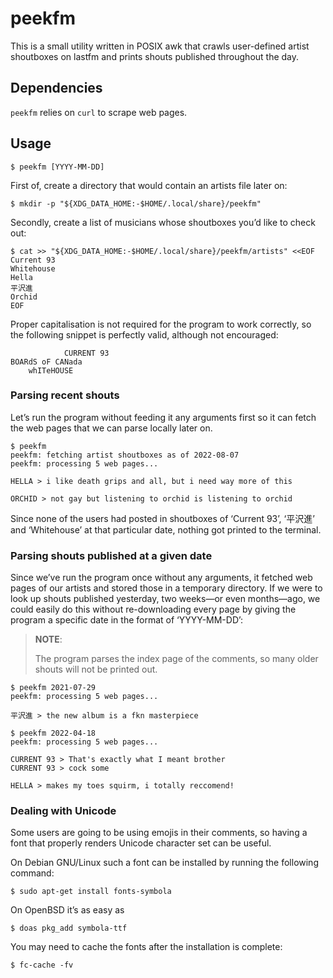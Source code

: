 # peekfm

This is a small utility written in POSIX awk that crawls user-defined
artist shoutboxes on lastfm and prints shouts published throughout the
day.

## Dependencies

`peekfm` relies on `curl` to scrape web pages.

## Usage

```
$ peekfm [YYYY-MM-DD]
```

First of, create a directory that would contain an artists file later
on:

```
$ mkdir -p "${XDG_DATA_HOME:-$HOME/.local/share}/peekfm"
```

Secondly, create a list of musicians whose shoutboxes you’d like to
check out:

```
$ cat >> "${XDG_DATA_HOME:-$HOME/.local/share}/peekfm/artists" <<EOF
Current 93
Whitehouse
Hella
平沢進
Orchid
EOF
```

Proper capitalisation is not required for the program to work correctly,
so the following snippet is perfectly valid, although not encouraged:

```
            CURRENT 93
BOARdS oF CANada
    whITeHOUSE
```

### Parsing recent shouts

Let’s run the program without feeding it any arguments first so it can
fetch the web pages that we can parse locally later on.

```
$ peekfm
peekfm: fetching artist shoutboxes as of 2022-08-07
peekfm: processing 5 web pages...

HELLA > i like death grips and all, but i need way more of this

ORCHID > not gay but listening to orchid is listening to orchid
```

Since none of the users had posted in shoutboxes of ‘Current 93’,
‘平沢進’ and ‘Whitehouse’ at that particular date, nothing got printed
to the terminal.

### Parsing shouts published at a given date

Since we’ve run the program once without any arguments, it fetched web
pages of our artists and stored those in a temporary directory. If we
were to look up shouts published yesterday, two weeks—or even
months—ago, we could easily do this without re-downloading every page by
giving the program a specific date in the format of ‘YYYY-MM-DD’:

> **NOTE**:
>
> The program parses the index page of the comments, so many older
> shouts will not be printed out.

```
$ peekfm 2021-07-29
peekfm: processing 5 web pages...

平沢進 > the new album is a fkn masterpiece

$ peekfm 2022-04-18
peekfm: processing 5 web pages...

CURRENT 93 > That's exactly what I meant brother
CURRENT 93 > cock some

HELLA > makes my toes squirm, i totally reccomend!
```

### Dealing with Unicode

Some users are going to be using emojis in their comments, so having a
font that properly renders Unicode character set can be useful.

On Debian GNU/Linux such a font can be installed by running the
following command:

```
$ sudo apt-get install fonts-symbola
```

On OpenBSD it’s as easy as

```
$ doas pkg_add symbola-ttf
```

You may need to cache the fonts after the installation is complete:

```
$ fc-cache -fv
```
